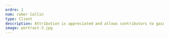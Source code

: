 ```yaml
---
ordre: 1
nom: rober Collin
type: Client
description: Attribution is appreciated and allows contributors to gain exposure. Copy the text below or embed a credit badge.
image: portrait-3.jpg
---
```

